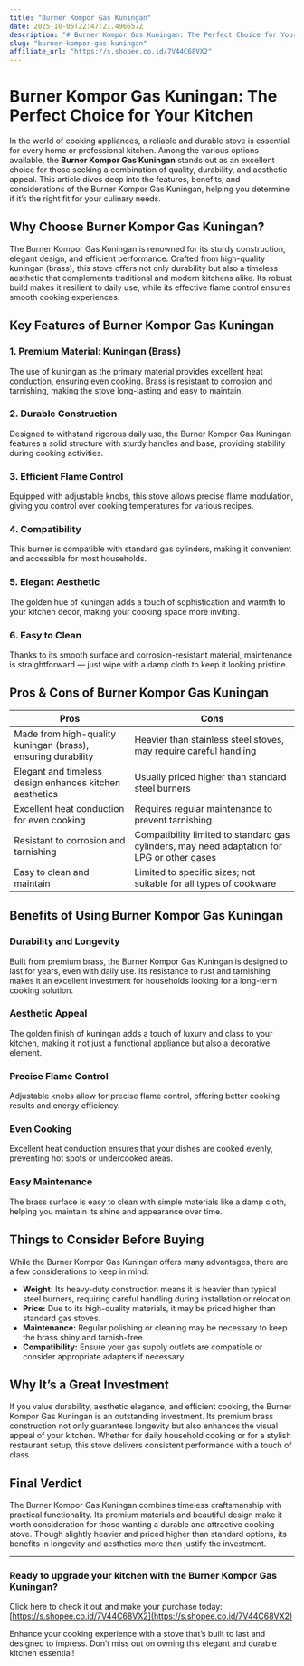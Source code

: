 ```yaml
---
title: "Burner Kompor Gas Kuningan"
date: 2025-10-05T22:47:21.496657Z
description: "# Burner Kompor Gas Kuningan: The Perfect Choice for Your Kitchen..."
slug: "burner-kompor-gas-kuningan"
affiliate_url: "https://s.shopee.co.id/7V44C68VX2"
---
```

# Burner Kompor Gas Kuningan: The Perfect Choice for Your Kitchen

In the world of cooking appliances, a reliable and durable stove is essential for every home or professional kitchen. Among the various options available, the **Burner Kompor Gas Kuningan** stands out as an excellent choice for those seeking a combination of quality, durability, and aesthetic appeal. This article dives deep into the features, benefits, and considerations of the Burner Kompor Gas Kuningan, helping you determine if it’s the right fit for your culinary needs.

## Why Choose Burner Kompor Gas Kuningan?

The Burner Kompor Gas Kuningan is renowned for its sturdy construction, elegant design, and efficient performance. Crafted from high-quality kuningan (brass), this stove offers not only durability but also a timeless aesthetic that complements traditional and modern kitchens alike. Its robust build makes it resilient to daily use, while its effective flame control ensures smooth cooking experiences.

## Key Features of Burner Kompor Gas Kuningan

### 1. Premium Material: Kuningan (Brass)
The use of kuningan as the primary material provides excellent heat conduction, ensuring even cooking. Brass is resistant to corrosion and tarnishing, making the stove long-lasting and easy to maintain.

### 2. Durable Construction
Designed to withstand rigorous daily use, the Burner Kompor Gas Kuningan features a solid structure with sturdy handles and base, providing stability during cooking activities.

### 3. Efficient Flame Control
Equipped with adjustable knobs, this stove allows precise flame modulation, giving you control over cooking temperatures for various recipes.

### 4. Compatibility
This burner is compatible with standard gas cylinders, making it convenient and accessible for most households.

### 5. Elegant Aesthetic
The golden hue of kuningan adds a touch of sophistication and warmth to your kitchen decor, making your cooking space more inviting.

### 6. Easy to Clean
Thanks to its smooth surface and corrosion-resistant material, maintenance is straightforward — just wipe with a damp cloth to keep it looking pristine.

## Pros & Cons of Burner Kompor Gas Kuningan

| **Pros** | **Cons** |
| --- | --- |
| Made from high-quality kuningan (brass), ensuring durability | Heavier than stainless steel stoves, may require careful handling |
| Elegant and timeless design enhances kitchen aesthetics | Usually priced higher than standard steel burners |
| Excellent heat conduction for even cooking | Requires regular maintenance to prevent tarnishing |
| Resistant to corrosion and tarnishing | Compatibility limited to standard gas cylinders, may need adaptation for LPG or other gases |
| Easy to clean and maintain | Limited to specific sizes; not suitable for all types of cookware |

## Benefits of Using Burner Kompor Gas Kuningan

### Durability and Longevity
Built from premium brass, the Burner Kompor Gas Kuningan is designed to last for years, even with daily use. Its resistance to rust and tarnishing makes it an excellent investment for households looking for a long-term cooking solution.

### Aesthetic Appeal
The golden finish of kuningan adds a touch of luxury and class to your kitchen, making it not just a functional appliance but also a decorative element.

### Precise Flame Control
Adjustable knobs allow for precise flame control, offering better cooking results and energy efficiency.

### Even Cooking
Excellent heat conduction ensures that your dishes are cooked evenly, preventing hot spots or undercooked areas.

### Easy Maintenance
The brass surface is easy to clean with simple materials like a damp cloth, helping you maintain its shine and appearance over time.

## Things to Consider Before Buying

While the Burner Kompor Gas Kuningan offers many advantages, there are a few considerations to keep in mind:

- **Weight:** Its heavy-duty construction means it is heavier than typical steel burners, requiring careful handling during installation or relocation.
- **Price:** Due to its high-quality materials, it may be priced higher than standard gas stoves.
- **Maintenance:** Regular polishing or cleaning may be necessary to keep the brass shiny and tarnish-free.
- **Compatibility:** Ensure your gas supply outlets are compatible or consider appropriate adapters if necessary.

## Why It’s a Great Investment

If you value durability, aesthetic elegance, and efficient cooking, the Burner Kompor Gas Kuningan is an outstanding investment. Its premium brass construction not only guarantees longevity but also enhances the visual appeal of your kitchen. Whether for daily household cooking or for a stylish restaurant setup, this stove delivers consistent performance with a touch of class.

## Final Verdict

The Burner Kompor Gas Kuningan combines timeless craftsmanship with practical functionality. Its premium materials and beautiful design make it worth consideration for those wanting a durable and attractive cooking stove. Though slightly heavier and priced higher than standard options, its benefits in longevity and aesthetics more than justify the investment.

---

### Ready to upgrade your kitchen with the Burner Kompor Gas Kuningan?  

Click here to check it out and make your purchase today: [https://s.shopee.co.id/7V44C68VX2](https://s.shopee.co.id/7V44C68VX2)  

Enhance your cooking experience with a stove that’s built to last and designed to impress. Don’t miss out on owning this elegant and durable kitchen essential!
